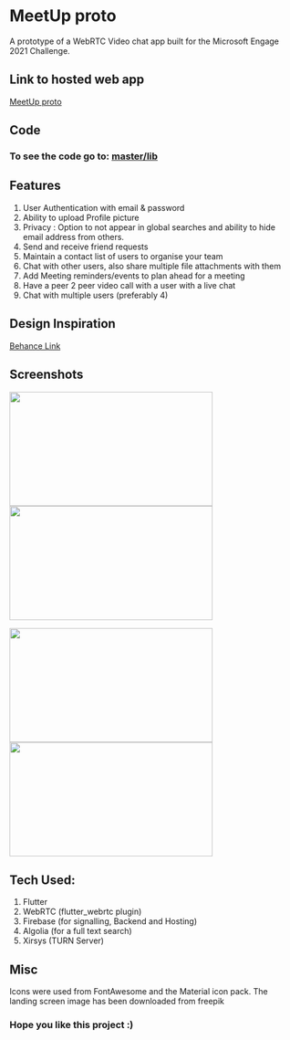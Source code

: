 # MeetUp proto

A prototype of a WebRTC Video chat app built for the Microsoft Engage 2021 Challenge.

## Link to hosted web app
[MeetUp proto](https://ms-engage-proto.firebaseapp.com/#/)

## Code
### To see the code go to: [master/lib](https://github.com/JyotiPRoy/MeetUp_Proto/tree/master/lib)

## Features
1. User Authentication with email & password
2. Ability to upload Profile picture
3. Privacy : Option to not appear in global searches
   and ability to hide email address from others.
4. Send and receive friend requests
5. Maintain a contact list of users to organise your team
6. Chat with other users, also share multiple file attachments with them
7. Add Meeting reminders/events to plan ahead for a meeting
8. Have a peer 2 peer video call with a user with a live chat
9. Chat with multiple users (preferably 4)

## Design Inspiration
[Behance Link](https://www.behance.net/gallery/108311689/Zoom-Redesign-Ui-Kit-2021)


## Screenshots
<p float="left">
  <img src="https://github.com/JyotiPRoy/MeetUp_Proto/blob/fb7f37a9584ace3f079fa68d517feca4bc8514f2/Flutter%20Demo%20-%20Google%20Chrome%2013-07-2021%2020_14_28.png" width="356" height="200">
  <img src="https://github.com/JyotiPRoy/MeetUp_Proto/blob/fb7f37a9584ace3f079fa68d517feca4bc8514f2/Flutter%20Demo%20-%20Google%20Chrome%2013-07-2021%2020_15_14.png" width="356" height="200">
</p>

<p float="left">
  <img src="https://github.com/JyotiPRoy/MeetUp_Proto/blob/fb7f37a9584ace3f079fa68d517feca4bc8514f2/Flutter%20Demo%20-%20Google%20Chrome%2013-07-2021%2020_15_30.png" width="356" height="200">
  <img src="https://github.com/JyotiPRoy/MeetUp_Proto/blob/fb7f37a9584ace3f079fa68d517feca4bc8514f2/Flutter%20Demo%20-%20Google%20Chrome%2013-07-2021%2020_15_38.png" width="356" height="200">
</p>

## Tech Used:
1. Flutter
2. WebRTC (flutter_webrtc plugin)
3. Firebase (for signalling, Backend and Hosting)
4. Algolia (for a full text search)
5. Xirsys (TURN Server)

## Misc
Icons were used from FontAwesome and the Material icon pack. The landing screen image has been downloaded from freepik

### Hope you like this project :)
